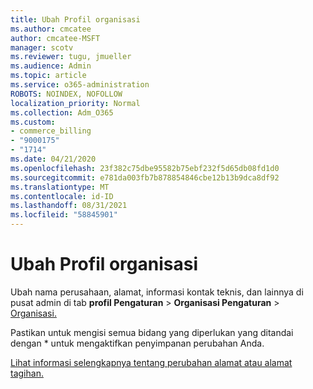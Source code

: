 ```yaml
---
title: Ubah Profil organisasi
ms.author: cmcatee
author: cmcatee-MSFT
manager: scotv
ms.reviewer: tugu, jmueller
ms.audience: Admin
ms.topic: article
ms.service: o365-administration
ROBOTS: NOINDEX, NOFOLLOW
localization_priority: Normal
ms.collection: Adm_O365
ms.custom:
- commerce_billing
- "9000175"
- "1714"
ms.date: 04/21/2020
ms.openlocfilehash: 23f382c75dbe95582b75ebf232f5d65db08fd1d0
ms.sourcegitcommit: e781da003fb7b878854846cbe12b13b9dca8df92
ms.translationtype: MT
ms.contentlocale: id-ID
ms.lasthandoff: 08/31/2021
ms.locfileid: "58845901"
---
```

# <a name="change-organization-profile"></a>Ubah Profil organisasi

Ubah nama perusahaan, alamat, informasi kontak teknis, dan lainnya di pusat admin di tab **profil Pengaturan**  >  **Organisasi Pengaturan**  >  [Organisasi.](https://admin.microsoft.com/AdminPortal/Home#/Settings/OrganizationProfile/:/Settings/L1/OrganizationInformation)

Pastikan untuk mengisi semua bidang yang diperlukan yang ditandai dengan * untuk mengaktifkan penyimpanan perubahan Anda.

[Lihat informasi selengkapnya tentang perubahan alamat atau alamat tagihan.](https://docs.microsoft.com/microsoft-365/admin/manage/change-address-contact-and-more)
